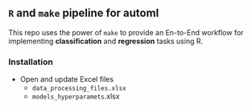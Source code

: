 ## `R` and `make` pipeline for automl

This repo uses the power of `make` to provide an En-to-End workflow for implementing **classification** and **regression** tasks using R.

### Installation

- Open and update Excel files 
	- `data_processing_files.xlsx`
	- `models_hyperparamets`.xlsx



